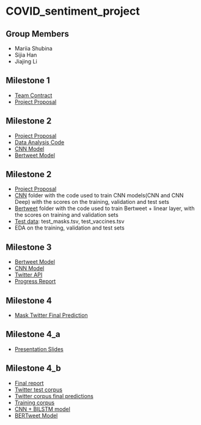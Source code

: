 # COVID_sentiment_project
## Group Members
  - Mariia Shubina
  - Sijia Han
  - Jiajing Li

## Milestone 1
 - [Team Contract](https://github.ubc.ca/maryisme/covid_sentiment/blob/master/milestone_1/teamwork_contract.md)
 - [Project Proposal](https://github.ubc.ca/maryisme/covid_sentiment/blob/master/milestone_1/Project_proposal.md)
 
## Milestone 2
  - [Project Proposal](https://github.ubc.ca/maryisme/covid_sentiment/blob/master/milestone_2/Project_proposal.md)
  - [Data Analysis Code](https://github.ubc.ca/maryisme/covid_sentiment/blob/master/milestone_2/data_analysis.ipynb)
  - [CNN Model](https://github.ubc.ca/maryisme/covid_sentiment/tree/master/milestone_2/CNN)
  - [Bertweet Model](https://github.ubc.ca/maryisme/covid_sentiment/tree/master/milestone_2/Bertweet)

  ## Milestone 2
  - [Project Proposal](https://github.com/StarrySkyrs/COVID-sentiment-analysis-in-Twitter/blob/main/milestone_2/Project_proposal.md)
  - [CNN](https://github.com/StarrySkyrs/COVID-sentiment-analysis-in-Twitter/tree/main/milestone_2/CNN) folder with the code used to train CNN models(CNN and CNN Deep) with the scores on the training, validation and test sets
  - [Bertweet](https://github.com/StarrySkyrs/COVID-sentiment-analysis-in-Twitter/tree/main/milestone_2/Bertweet) folder with the code used to train Bertweet + linear layer, with the scores on training and validation sets
  - [Test data](https://github.com/StarrySkyrs/COVID-sentiment-analysis-in-Twitter/tree/main/milestone_2/Test%20data): test_masks.tsv, test_vaccines.tsv
  - EDA on the training, validation and test sets

  
## Milestone 3
  - [Bertweet Model](https://github.ubc.ca/maryisme/covid_sentiment/tree/master/milestone_3/Bertweet)
  - [CNN Model](https://github.ubc.ca/maryisme/covid_sentiment/tree/master/milestone_3/CNN)
  - [Twitter API](https://github.ubc.ca/maryisme/covid_sentiment/tree/master/milestone_3/Twitter%20API)
  - [Progress Report](https://github.ubc.ca/maryisme/covid_sentiment/blob/master/milestone_3/progress_report.md)
  
## Milestone 4
  - [Mask Twitter Final Prediction](https://github.ubc.ca/maryisme/covid_sentiment/blob/master/milestone_4/masks_twitter_final_prediction.csv)
  
  
## Milestone 4_a
  - [Presentation Slides](https://github.ubc.ca/maryisme/covid_sentiment/tree/master/milestone_4a)

## Milestone 4_b
  - [Final report](https://github.ubc.ca/maryisme/covid_sentiment/blob/master/milestone_4b/report.md)
  - [Twitter test corpus](https://github.ubc.ca/maryisme/covid_sentiment/tree/master/milestone_4b/Twitter%20test%20corpus)
  - [Twitter corpus final predictions](https://github.ubc.ca/maryisme/covid_sentiment/tree/master/milestone_4b/Twitter%20corpus)
  - [Training corpus](https://github.ubc.ca/maryisme/covid_sentiment/tree/master/milestone_4b/Training%20corpus)
  - [CNN + BILSTM model](https://github.ubc.ca/maryisme/covid_sentiment/tree/master/milestone_4b/CNN)
  - [BERTweet Model](https://github.ubc.ca/maryisme/covid_sentiment/tree/master/milestone_4b/Bertweet)
